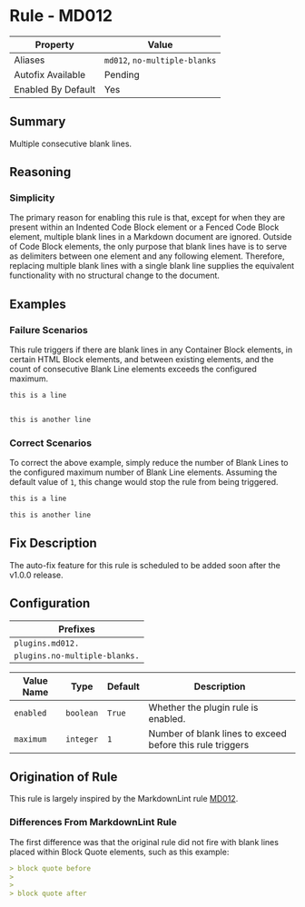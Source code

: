 # Rule - MD012

| Property | Value |
| --- | -- |
| Aliases | `md012`, `no-multiple-blanks` |
| Autofix Available | Pending |
| Enabled By Default | Yes |

## Summary

Multiple consecutive blank lines.

## Reasoning

### Simplicity

The primary reason for enabling this rule is that, except for when they are present
within an Indented Code Block element or a Fenced Code Block element, multiple blank
lines in a Markdown document are ignored. Outside of Code Block elements, the only
purpose that blank lines have is to serve as delimiters between one element and
any following element.  Therefore, replacing multiple blank lines with a single
blank line supplies the equivalent functionality with no structural change to the
document.

## Examples

### Failure Scenarios

This rule triggers if there are blank lines in any Container Block elements, in
certain HTML Block elements, and between existing elements, and the count of
consecutive Blank Line elements exceeds the configured maximum.

```Markdown
this is a line


this is another line
```

### Correct Scenarios

To correct the above example, simply reduce the number of Blank Lines to
the configured maximum number of Blank Line elements.  Assuming the default
value of `1`, this change would stop the rule from being triggered.

```Markdown
this is a line

this is another line
```

## Fix Description

The auto-fix feature for this rule is scheduled to be added soon after the v1.0.0
release.

## Configuration

| Prefixes |
| --- |
| `plugins.md012.` |
| `plugins.no-multiple-blanks.` |

<!--- pyml disable-num-lines 4 line-length-->
| Value Name | Type | Default | Description |
| -- | -- | -- | -- |
| `enabled` | `boolean` | `True` | Whether the plugin rule is enabled. |
| `maximum` | `integer` | `1` | Number of blank lines to exceed before this rule triggers |

## Origination of Rule

This rule is largely inspired by the MarkdownLint rule
[MD012](https://github.com/DavidAnson/markdownlint/blob/main/doc/Rules.md#md012---multiple-consecutive-blank-lines).

### Differences From MarkdownLint Rule

The first difference was that the original rule did not fire with blank lines placed
within Block Quote elements, such as this example:

```Markdown
> block quote before
>
>
> block quote after
```
